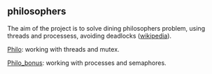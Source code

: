 ## philosophers

The aim of the project is to solve dining philosophers problem, using threads and processess, avoiding deadlocks ([wikipedia](https://en.wikipedia.org/wiki/Dining_philosophers_problem)).

[Philo](https://github.com/lelle-asem/04_philosophers/tree/master/philo): working with threads and mutex.

[Philo_bonus](https://github.com/lelle-asem/04_philosophers/tree/master/philo_bonus): working with processes and semaphores.
